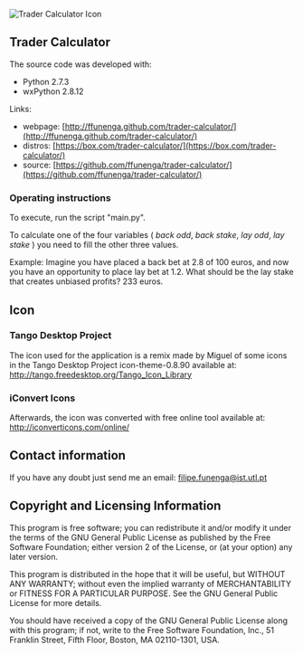![Trader Calculator Icon](https://github.com/ffunenga/trader-calculator/blob/master/lib/resources/icon/trader-calculator_128x128x32.png?raw=true "Trader Calculator Icon")

## Trader Calculator
The source code was developed with:

* Python 2.7.3
* wxPython 2.8.12

Links:
* webpage: [http://ffunenga.github.com/trader-calculator/](http://ffunenga.github.com/trader-calculator/)
* distros: [https://box.com/trader-calculator/](https://box.com/trader-calculator/)
* source: [https://github.com/ffunenga/trader-calculator/](https://github.com/ffunenga/trader-calculator/)

### Operating instructions
To execute, run the script "main.py".

To calculate one of the four variables ( *back odd*, *back stake*, 
*lay odd*, *lay stake* ) you need to fill the other three values.

Example: Imagine you have placed a back bet at 2.8 of 100 euros, and now 
         you have an opportunity to place lay bet at 1.2. What should
         be the lay stake that creates unbiased profits? 233 euros.

## Icon
### Tango Desktop Project
The icon used for the application is a remix made by Miguel of some icons
in the Tango Desktop Project icon-theme-0.8.90 available at:
   http://tango.freedesktop.org/Tango_Icon_Library

### iConvert Icons
Afterwards, the icon was converted with free online tool available at: 
   http://iconverticons.com/online/

## Contact information
If you have any doubt just send me an email: filipe.funenga@ist.utl.pt

## Copyright and Licensing Information
This program is free software; you can redistribute it and/or modify 
it under the terms of the GNU General Public License as published by 
the Free Software Foundation; either version 2 of the License, or 
(at your option) any later version.

This program is distributed in the hope that it will be useful, but 
WITHOUT ANY WARRANTY; without even the implied warranty of 
MERCHANTABILITY or FITNESS FOR A PARTICULAR PURPOSE.  See the GNU 
General Public License for more details.

You should have received a copy of the GNU General Public License 
along with this program; if not, write to the Free Software 
Foundation, Inc., 51 Franklin Street, Fifth Floor, Boston, MA 
02110-1301, USA.
